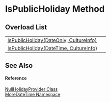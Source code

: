 # IsPublicHoliday Method


## Overload List
<table>
<tr>
<td><a href="881c2a0d-918a-30af-dad3-4d29a55cca7a">IsPublicHoliday(DateOnly, CultureInfo)</a></td>
<td> </td></tr>
<tr>
<td><a href="1496a0ef-90ac-f006-884f-2113ef92b8c3">IsPublicHoliday(DateTime, CultureInfo)</a></td>
<td> </td></tr>
</table>

## See Also


#### Reference
<a href="55918815-af94-9aa3-7288-f5b5c3c35a90">NullHolidayProvider Class</a>  
<a href="a0cf3e49-c538-3a00-719c-0d43250a2ae2">MoreDateTime Namespace</a>  
